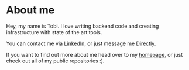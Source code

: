 # About me

Hey, my name is Tobi. I love writing backend code and creating infrastructure with state of the art tools. 

You can contact me via [LinkedIn](), or just message me [Directly](mailto:tobi_h@outlook.com).

If you want to find out more about me head over to my [homepage](https://tobias-huebner.tech), or just check out all of my 
public repositories :).